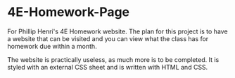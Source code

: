 # 4E-Homework-Page

For Phillip Henri's 4E Homework website.
The plan for this project is to have a website that can be visited and you can view what the class has for homework due within a month.

The website is practically useless, as much more is to be completed.
It is styled with an external CSS sheet and is written with HTML and CSS.